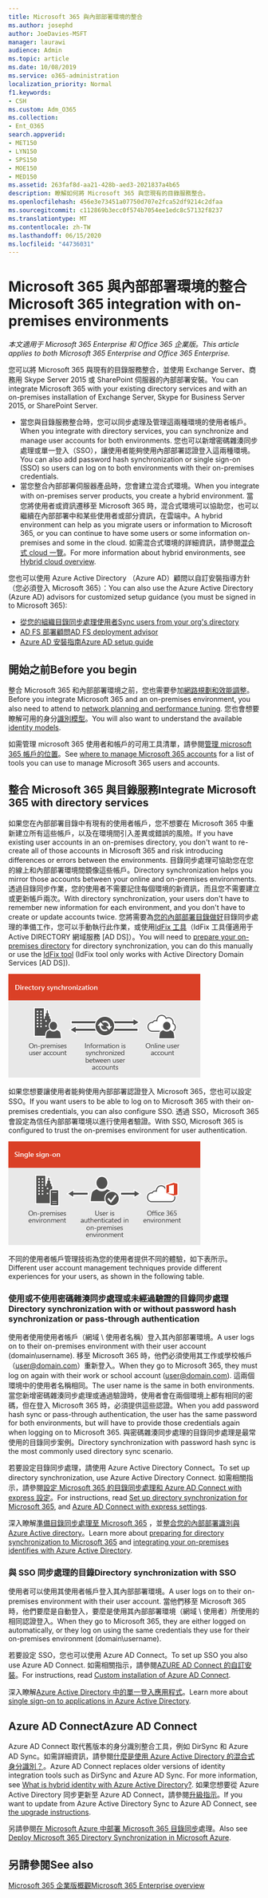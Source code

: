 ```yaml
---
title: Microsoft 365 與內部部署環境的整合
ms.author: josephd
author: JoeDavies-MSFT
manager: laurawi
audience: Admin
ms.topic: article
ms.date: 10/08/2019
ms.service: o365-administration
localization_priority: Normal
f1.keywords:
- CSH
ms.custom: Adm_O365
ms.collection:
- Ent_O365
search.appverid:
- MET150
- LYN150
- SPS150
- MOE150
- MED150
ms.assetid: 263faf8d-aa21-428b-aed3-2021837a4b65
description: 瞭解如何將 Microsoft 365 與您現有的目錄服務整合。
ms.openlocfilehash: 456e3e73451a07750d707e2fca52df9214c2dfaa
ms.sourcegitcommit: c112869b3ecc0f574b7054ee1edc8c57132f8237
ms.translationtype: MT
ms.contentlocale: zh-TW
ms.lasthandoff: 06/15/2020
ms.locfileid: "44736031"
---
```

# <a name="microsoft-365-integration-with-on-premises-environments"></a><span data-ttu-id="fd413-103">Microsoft 365 與內部部署環境的整合</span><span class="sxs-lookup"><span data-stu-id="fd413-103">Microsoft 365 integration with on-premises environments</span></span>

<span data-ttu-id="fd413-104">*本文適用于 Microsoft 365 Enterprise 和 Office 365 企業版。*</span><span class="sxs-lookup"><span data-stu-id="fd413-104">*This article applies to both Microsoft 365 Enterprise and Office 365 Enterprise.*</span></span>

<span data-ttu-id="fd413-105">您可以將 Microsoft 365 與現有的目錄服務整合，並使用 Exchange Server、商務用 Skype Server 2015 或 SharePoint 伺服器的內部部署安裝。</span><span class="sxs-lookup"><span data-stu-id="fd413-105">You can integrate Microsoft 365 with your existing directory services and with an on-premises installation of Exchange Server, Skype for Business Server 2015, or SharePoint Server.</span></span>
  
 - <span data-ttu-id="fd413-106">當您與目錄服務整合時，您可以同步處理及管理這兩種環境的使用者帳戶。</span><span class="sxs-lookup"><span data-stu-id="fd413-106">When you integrate with directory services, you can synchronize and manage user accounts for both environments.</span></span> <span data-ttu-id="fd413-107">您也可以新增密碼雜湊同步處理或單一登入（SSO），讓使用者能夠使用內部部署認證登入這兩種環境。</span><span class="sxs-lookup"><span data-stu-id="fd413-107">You can also add password hash synchronization or single sign-on (SSO) so users can log on to both environments with their on-premises credentials.</span></span>
 - <span data-ttu-id="fd413-108">當您整合內部部署伺服器產品時，您會建立混合式環境。</span><span class="sxs-lookup"><span data-stu-id="fd413-108">When you integrate with on-premises server products, you create a hybrid environment.</span></span> <span data-ttu-id="fd413-109">當您將使用者或資訊遷移至 Microsoft 365 時，混合式環境可以協助您，也可以繼續在內部部署中和某些使用者或部分資訊，在雲端中。</span><span class="sxs-lookup"><span data-stu-id="fd413-109">A hybrid environment can help as you migrate users or information to Microsoft 365, or you can continue to have some users or some information on-premises and some in the cloud.</span></span> <span data-ttu-id="fd413-110">如需混合式環境的詳細資訊，請參閱[混合式 cloud 一覽](https://docs.microsoft.com/Office365/Enterprise/hybrid-cloud-overview)。</span><span class="sxs-lookup"><span data-stu-id="fd413-110">For more information about hybrid environments, see [Hybrid cloud overview](https://docs.microsoft.com/Office365/Enterprise/hybrid-cloud-overview).</span></span>

<span data-ttu-id="fd413-111">您也可以使用 Azure Active Directory （Azure AD）顧問以自訂安裝指導方針（您必須登入 Microsoft 365）：</span><span class="sxs-lookup"><span data-stu-id="fd413-111">You can also use the Azure Active Directory (Azure AD) advisors for customized setup guidance (you must be signed in to Microsoft 365):</span></span>

- [<span data-ttu-id="fd413-112">從您的組織目錄同步處理使用者</span><span class="sxs-lookup"><span data-stu-id="fd413-112">Sync users from your org's directory</span></span>](https://aka.ms/aadconnectpwsync)
- [<span data-ttu-id="fd413-113">AD FS 部署顧問</span><span class="sxs-lookup"><span data-stu-id="fd413-113">AD FS deployment advisor</span></span>](https://aka.ms/adfsguidance)
- [<span data-ttu-id="fd413-114">Azure AD 安裝指南</span><span class="sxs-lookup"><span data-stu-id="fd413-114">Azure AD setup guide</span></span>](https://aka.ms/aadpguidance)
   
## <a name="before-you-begin"></a><span data-ttu-id="fd413-115">開始之前</span><span class="sxs-lookup"><span data-stu-id="fd413-115">Before you begin</span></span>

<span data-ttu-id="fd413-116">整合 Microsoft 365 和內部部署環境之前，您也需要參加[網路規劃和效能調整](network-planning-and-performance.md)。</span><span class="sxs-lookup"><span data-stu-id="fd413-116">Before you integrate Microsoft 365 and an on-premises environment, you also need to attend to [network planning and performance tuning](network-planning-and-performance.md).</span></span> <span data-ttu-id="fd413-117">您也會想要瞭解可用的身分[識別模型](about-office-365-identity.md)。</span><span class="sxs-lookup"><span data-stu-id="fd413-117">You will also want to understand the available [identity models](about-office-365-identity.md).</span></span> 

<span data-ttu-id="fd413-118">如需管理 microsoft 365 使用者和帳戶的可用工具清單，請參閱[管理 microsoft 365 帳戶的位置](manage-office-365-accounts.md)。</span><span class="sxs-lookup"><span data-stu-id="fd413-118">See [where to manage Microsoft 365 accounts](manage-office-365-accounts.md) for a list of tools you can use to manage Microsoft 365 users and accounts.</span></span> 
  
## <a name="integrate-microsoft-365-with-directory-services"></a><span data-ttu-id="fd413-119">整合 Microsoft 365 與目錄服務</span><span class="sxs-lookup"><span data-stu-id="fd413-119">Integrate Microsoft 365 with directory services</span></span>
<span data-ttu-id="fd413-120">如果您在內部部署目錄中有現有的使用者帳戶，您不想要在 Microsoft 365 中重新建立所有這些帳戶，以及在環境間引入差異或錯誤的風險。</span><span class="sxs-lookup"><span data-stu-id="fd413-120">If you have existing user accounts in an on-premises directory, you don't want to re-create all of those accounts in Microsoft 365 and risk introducing differences or errors between the environments.</span></span> <span data-ttu-id="fd413-121">目錄同步處理可協助您在您的線上和內部部署環境間鏡像這些帳戶。</span><span class="sxs-lookup"><span data-stu-id="fd413-121">Directory synchronization helps you mirror those accounts between your online and on-premises environments.</span></span> <span data-ttu-id="fd413-122">透過目錄同步作業，您的使用者不需要記住每個環境的新資訊，而且您不需要建立或更新帳戶兩次。</span><span class="sxs-lookup"><span data-stu-id="fd413-122">With directory synchronization, your users don't have to remember new information for each environment, and you don't have to create or update accounts twice.</span></span> <span data-ttu-id="fd413-123">您將需要為[您的內部部署目錄做好](prepare-for-directory-synchronization.md)目錄同步處理的準備工作，您可以手動執行此作業，或使用[IdFix 工具](install-and-run-idfix.md)（IdFix 工具僅適用于 Active DIRECTORY 網域服務 [AD DS]）。</span><span class="sxs-lookup"><span data-stu-id="fd413-123">You will need to [prepare your on-premises directory](prepare-for-directory-synchronization.md) for directory synchronization, you can do this manually or use the [IdFix tool](install-and-run-idfix.md) (IdFix tool only works with Active Directory Domain Services [AD DS]).</span></span> 
  
![使用目錄同步處理將內部部署和線上使用者帳戶資訊同步處理](media/a64af0d0-9be6-46b1-8727-277e683abf5e.png)
  
<span data-ttu-id="fd413-125">如果您想要讓使用者能夠使用內部部署認證登入 Microsoft 365，您也可以設定 SSO。</span><span class="sxs-lookup"><span data-stu-id="fd413-125">If you want users to be able to log on to Microsoft 365 with their on-premises credentials, you can also configure SSO.</span></span> <span data-ttu-id="fd413-126">透過 SSO，Microsoft 365 會設定為信任內部部署環境以進行使用者驗證。</span><span class="sxs-lookup"><span data-stu-id="fd413-126">With SSO, Microsoft 365 is configured to trust the on-premises environment for user authentication.</span></span>
  
![使用單一登入時，在內部部署環境和線上環境中皆可使用相同的帳戶。](media/d76235f2-8a53-405e-b8ef-dfa4cfc208b8.png)
  
<span data-ttu-id="fd413-128">不同的使用者帳戶管理技術為您的使用者提供不同的體驗，如下表所示。</span><span class="sxs-lookup"><span data-stu-id="fd413-128">Different user account management techniques provide different experiences for your users, as shown in the following table.</span></span>
 
### <a name="directory-synchronization-with-or-without-password-hash-synchronization-or-pass-through-authentication"></a><span data-ttu-id="fd413-129">使用或不使用密碼雜湊同步處理或未經過驗證的目錄同步處理</span><span class="sxs-lookup"><span data-stu-id="fd413-129">Directory synchronization with or without password hash synchronization or pass-through authentication</span></span>

<span data-ttu-id="fd413-130">使用者使用使用者帳戶（網域 \ 使用者名稱）登入其內部部署環境。</span><span class="sxs-lookup"><span data-stu-id="fd413-130">A user logs on to their on-premises environment with their user account (domain\username).</span></span> <span data-ttu-id="fd413-131">移至 Microsoft 365 時，他們必須使用其工作或學校帳戶（user@domain.com）重新登入。</span><span class="sxs-lookup"><span data-stu-id="fd413-131">When they go to Microsoft 365, they must log on again with their work or school account (user@domain.com).</span></span> <span data-ttu-id="fd413-132">這兩個環境中的使用者名稱相同。</span><span class="sxs-lookup"><span data-stu-id="fd413-132">The user name is the same in both environments.</span></span> <span data-ttu-id="fd413-133">當您新增密碼雜湊同步處理或通過驗證時，使用者會在兩個環境上都有相同的密碼，但在登入 Microsoft 365 時，必須提供這些認證。</span><span class="sxs-lookup"><span data-stu-id="fd413-133">When you add password hash sync or pass-through authentication, the user has the same password for both environments, but will have to provide those credentials again when logging on to Microsoft 365.</span></span> <span data-ttu-id="fd413-134">與密碼雜湊同步處理的目錄同步處理是最常使用的目錄同步案例。</span><span class="sxs-lookup"><span data-stu-id="fd413-134">Directory synchronization with password hash sync is the most commonly used directory sync scenario.</span></span>

<span data-ttu-id="fd413-135">若要設定目錄同步處理，請使用 Azure Active Directory Connect。</span><span class="sxs-lookup"><span data-stu-id="fd413-135">To set up directory synchronization, use Azure Active Directory Connect.</span></span> <span data-ttu-id="fd413-136">如需相關指示，請參閱[設定 Microsoft 365 的目錄同步](set-up-directory-synchronization.md)[處理和 Azure AD Connect with express 設定](https://go.microsoft.com/fwlink/p/?LinkId=698537)。</span><span class="sxs-lookup"><span data-stu-id="fd413-136">For instructions, read [Set up directory synchronization for Microsoft 365](set-up-directory-synchronization.md), and [Azure AD Connect with express settings](https://go.microsoft.com/fwlink/p/?LinkId=698537).</span></span>

<span data-ttu-id="fd413-137">深入瞭解[準備目錄同步處理至 Microsoft 365](prepare-for-directory-synchronization.md) ，並[整合您的內部部署識別與 Azure Active directory](https://go.microsoft.com/fwlink/?LinkId=518101)。</span><span class="sxs-lookup"><span data-stu-id="fd413-137">Learn more about [preparing for directory synchronization to Microsoft 365](prepare-for-directory-synchronization.md) and [integrating your on-premises identifies with Azure Active Directory](https://go.microsoft.com/fwlink/?LinkId=518101).</span></span>

### <a name="directory-synchronization-with-sso"></a><span data-ttu-id="fd413-138">與 SSO 同步處理的目錄</span><span class="sxs-lookup"><span data-stu-id="fd413-138">Directory synchronization with SSO</span></span>

<span data-ttu-id="fd413-139">使用者可以使用其使用者帳戶登入其內部部署環境。</span><span class="sxs-lookup"><span data-stu-id="fd413-139">A user logs on to their on-premises environment with their user account.</span></span> <span data-ttu-id="fd413-140">當他們移至 Microsoft 365 時，他們要麼是自動登入，要麼是使用其內部部署環境（網域 \ 使用者）所使用的相同認證登入。</span><span class="sxs-lookup"><span data-stu-id="fd413-140">When they go to Microsoft 365, they are either logged on automatically, or they log on using the same credentials they use for their on-premises environment (domain\username).</span></span>

<span data-ttu-id="fd413-141">若要設定 SSO，您也可以使用 Azure AD Connect。</span><span class="sxs-lookup"><span data-stu-id="fd413-141">To set up SSO you also use Azure AD Connect.</span></span> <span data-ttu-id="fd413-142">如需相關指示，請參閱[AZURE AD Connect 的自訂安裝](https://go.microsoft.com/fwlink/p/?LinkID=698430)。</span><span class="sxs-lookup"><span data-stu-id="fd413-142">For instructions, read [Custom installation of Azure AD Connect](https://go.microsoft.com/fwlink/p/?LinkID=698430).</span></span>

<span data-ttu-id="fd413-143">深入瞭解[Azure Active Directory 中的單一登入應用程式](https://go.microsoft.com/fwlink/p/?LinkId=698604)。</span><span class="sxs-lookup"><span data-stu-id="fd413-143">Learn more about [single sign-on to applications in Azure Active Directory](https://go.microsoft.com/fwlink/p/?LinkId=698604).</span></span>

## <a name="azure-ad-connect"></a><span data-ttu-id="fd413-144">Azure AD Connect</span><span class="sxs-lookup"><span data-stu-id="fd413-144">Azure AD Connect</span></span>

<span data-ttu-id="fd413-145">Azure AD Connect 取代舊版本的身分識別整合工具，例如 DirSync 和 Azure AD Sync。如需詳細資訊，請參閱[什麼是使用 Azure Active Directory 的混合式身分識別？](https://go.microsoft.com/fwlink/p/?LinkId=527969)。</span><span class="sxs-lookup"><span data-stu-id="fd413-145">Azure AD Connect replaces older versions of identity integration tools such as DirSync and Azure AD Sync. For more information, see [What is hybrid identity with Azure Active Directory?](https://go.microsoft.com/fwlink/p/?LinkId=527969).</span></span> <span data-ttu-id="fd413-146">如果您想要從 Azure Active Directory 同步更新至 Azure AD Connect，請參閱[升級指示](https://go.microsoft.com/fwlink/p/?LinkId=733240)。</span><span class="sxs-lookup"><span data-stu-id="fd413-146">If you want to update from Azure Active Directory Sync to Azure AD Connect, see [the upgrade instructions](https://go.microsoft.com/fwlink/p/?LinkId=733240).</span></span> 

<span data-ttu-id="fd413-147">另請參閱[在 Microsoft Azure 中部署 Microsoft 365 目錄同步](https://go.microsoft.com/fwlink/?LinkId=517887)處理。</span><span class="sxs-lookup"><span data-stu-id="fd413-147">Also see [Deploy Microsoft 365 Directory Synchronization in Microsoft Azure](https://go.microsoft.com/fwlink/?LinkId=517887).</span></span>

## <a name="see-also"></a><span data-ttu-id="fd413-148">另請參閱</span><span class="sxs-lookup"><span data-stu-id="fd413-148">See also</span></span>

[<span data-ttu-id="fd413-149">Microsoft 365 企業版概觀</span><span class="sxs-lookup"><span data-stu-id="fd413-149">Microsoft 365 Enterprise overview</span></span>](https://docs.microsoft.com/microsoft-365/enterprise/microsoft-365-overview)

